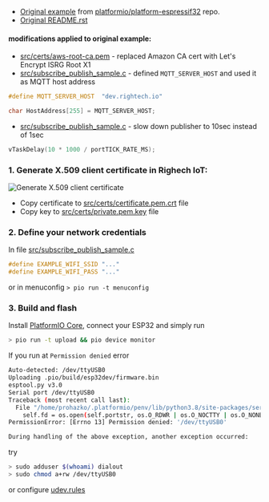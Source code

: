 
- [Original example](https://github.com/platformio/platform-espressif32/tree/v3.1.1/examples/espidf-aws-iot) from [platformio/platform-espressif32](https://github.com/platformio/platform-espressif32) repo.  
- [Original README.rst](README.rst)

#### modifications applied to original example:
 - [src/certs/aws-root-ca.pem](./src/certs/aws-root-ca.pem) - replaced Amazon CA cert with Let's Encrypt ISRG Root X1
 - [src/subscribe_publish_sample.c](./src/subscribe_publish_sample.c#L106) - defined `MQTT_SERVER_HOST` and used it as MQTT host address
```cpp
#define MQTT_SERVER_HOST  "dev.rightech.io"

char HostAddress[255] = MQTT_SERVER_HOST;
```
- [src/subscribe_publish_sample.c](./src/subscribe_publish_sample.c#L283) - slow down publisher to 10sec instead of 1sec
```cpp
vTaskDelay(10 * 1000 / portTICK_RATE_MS);
```

### 1. Generate X.509 client certificate in Righech IoT:

![Generate X.509 client certificate](../../.assets/mqtt-issue-cert.gif)

- Copy certificate to [src/certs/certificate.pem.crt](./src/certs/certificate.pem.crt) file
- Copy key to [src/certs/private.pem.key](./src/certs/private.pem.key) file

### 2. Define your network credentials 

In file [src/subscribe_publish_sample.c](./src/subscribe_publish_sample.c#L55-L62)
```cpp
#define EXAMPLE_WIFI_SSID "..."
#define EXAMPLE_WIFI_PASS "..."
```

or in menuconfig `> pio run -t menuconfig`

### 3. Build and flash

Install [PlatformIO Core](https://docs.platformio.org/en/latest/core/installation.html), connect your ESP32 and simply run

```bash
> pio run -t upload && pio device monitor
```

If you run at `Permission denied` error
```bash
Auto-detected: /dev/ttyUSB0
Uploading .pio/build/esp32dev/firmware.bin
esptool.py v3.0
Serial port /dev/ttyUSB0
Traceback (most recent call last):
  File "/home/prohazko/.platformio/penv/lib/python3.8/site-packages/serial/serialposix.py", line 322, in open
    self.fd = os.open(self.portstr, os.O_RDWR | os.O_NOCTTY | os.O_NONBLOCK)
PermissionError: [Errno 13] Permission denied: '/dev/ttyUSB0'

During handling of the above exception, another exception occurred:
```

try 

```bash
> sudo adduser $(whoami) dialout
> sudo chmod a+rw /dev/ttyUSB0
```
or configure [udev.rules](https://docs.platformio.org/en/latest/faq.html#platformio-udev-rules)

